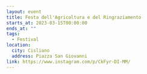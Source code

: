 ```yaml
---
layout: event
title: Festa dell'Agricoltura e del Ringraziamento
starts_at: 2023-03-15T00:00:00
ends_at: ""
tags:
  - Festival
location:
  city: Cisliano
  address: Piazza San Giovanni
link: https://www.instagram.com/p/CkFyr-DI-MM/
---
```

